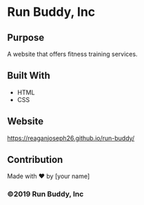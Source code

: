 # Run Buddy, Inc

## Purpose
A website that offers fitness training services. 

## Built With
* HTML
* CSS

## Website
https://reaganjoseph26.github.io/run-buddy/

## Contribution
Made with ❤️ by [your name]

### ©️2019 Run Buddy, Inc 

